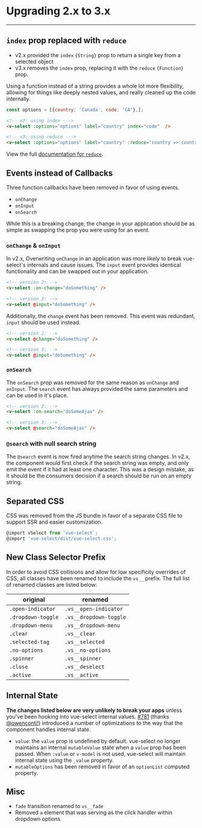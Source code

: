 # Upgrading 2.x to 3.x

---

## `index` prop replaced with `reduce`

- v2.x provided the `index` `{String}` prop to return a single key from a selected object
- v3.x removes the `index` prop, replacing it with the `reduce` `{Function}` prop. 

Using a function instead of a string provides a whole lot more flexibility, allowing for things like
 deeply nested values, and really cleaned up the code internally.
 
```js
const options = [{country: 'Canada', code: 'CA'},];
```
 
```html
<!-- v2: using index --->
<v-select :options="options" label="country" index="code"  />

<!-- v3: using reduce --->
<v-select :options="options" label="country" :reduce="country => country.code" />
```

View the full [documentation for `reduce`](values.md#returning-a-single-key-with-reduce).

## Events instead of Callbacks

Three function callbacks have been removed in favor of using events.

- `onChange`
- `onInput`
- `onSearch`

While this is a breaking change, the change in your application should be as simple as swapping the
prop you were using for an event.

### `onChange` & `onInput`

In v2.x, Overwriting `onChange` in an application was more likely to break vue-select's internals 
and cause issues. The `input` event provides identical functionality and can be swapped out in your 
application. 

```html
<!-- version 2: -->
<v-select :on-change="doSomething" />

<!-- version 3: -->
<v-select @input="doSomething" />
```

Additionally, the `change` event has been removed. This event was redundant, `input` should be used 
instead.

```html
<!-- version 2: -->
<v-select @change="doSomething" />

<!-- version 3: -->
<v-select @input="doSomething" />
```

### `onSearch`

The `onSearch` prop was removed for the same reason as `onChange` and `onInput`. The `search` event
has always provided the same parameters and can be used in it's place.

```html
<!-- version 2: -->
<v-select :on-search="doSomeAjax" />

<!-- version 3: -->
<v-select @search="doSomeAjax" />
```

### `@search` with null search string

The `@search` event is now fired anytime the search string changes. In v2.x, the component
would first check if the search string was empty, and only emit the event if it had at least one
character. This was a design mistake, as it should be the consumers decision if a search should be
run on an empty string. 

## Separated CSS

CSS was removed from the JS bundle in favor of a separate CSS file to support SSR and easier
customization.

  ```js
  @import vSelect from 'vue-select`;
  @import 'vue-select/dist/vue-select.css';
  ```

## New Class Selector Prefix

In order to avoid CSS collisions and allow for low specificity overrides of CSS, all classes have 
been renamed to include the `vs__` prefix. The full list of renamed classes are listed below:

| original | renamed |
| ------- | --------- |
| `.open-indicator` | `.vs__open-indicator` |
| `.dropdown-toggle` | `.vs__dropdown-toggle` |
| `.dropdown-menu` | `.vs__dropdown-menu` |
| `.clear` | `.vs__clear` |
| `.selected-tag` | `.vs__selected` |
| `.no-options` | `.vs__no-options` |
| `.spinner` | `.vs__spinner` |
| `.close` | `.vs__deselect` |
| `.active` | `.vs__active` |

## Internal State

**The changes listed below are very unlikely to break your apps** unless you've been hooking into 
vue-select internal values. [#781](https://github.com/sagalbot/vue-select/pull/781) 
(thanks [@owenconti!](https://github.com/owenconti)) introduced a number of optimizations to the 
way that the component handles internal state.

- `value`: the `value` prop is undefined by default. vue-select no longer maintains an internal `mutableValue` state when a `value` prop has been passed. When `:value` or `v-model` is not used, vue-select will maintain internal state using the `_value` property.
- `mutableOptions` has been removed in favor of an `optionList` computed property.

## Misc

- `fade` transition renamed to `vs__fade`
- Removed `a` element that was serving as the click handler within dropdown options
